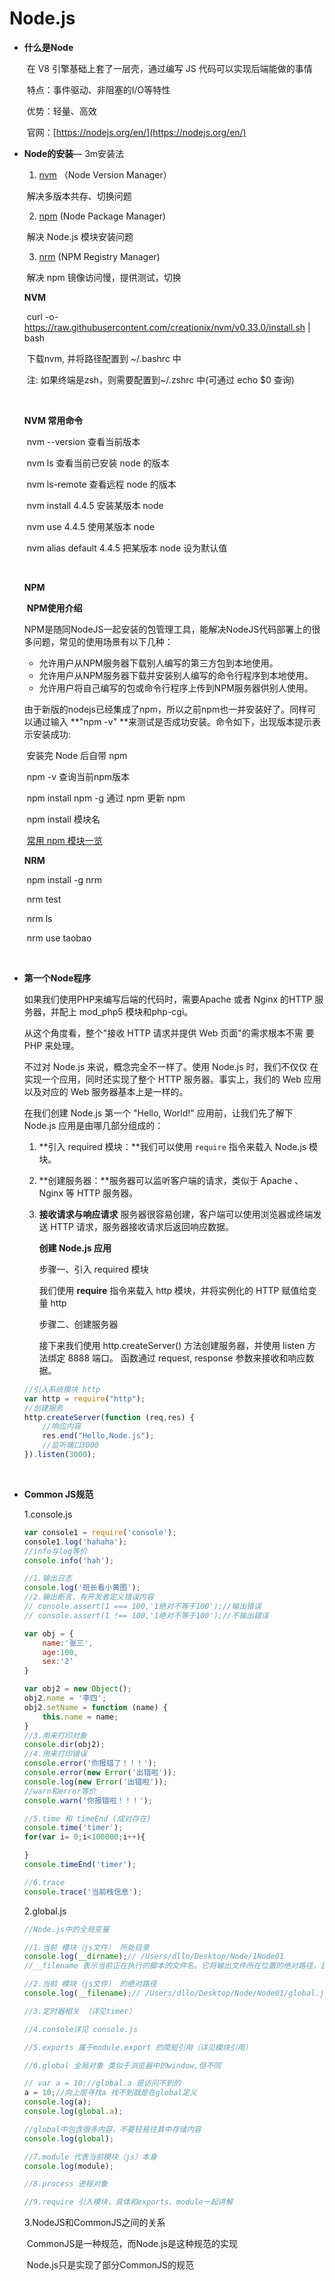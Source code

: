 # Node.js

* **什么是Node**

  ​	在 V8 引擎基础上套了一层壳，通过编写 JS 代码可以实现后端能做的事情

  ​	特点：事件驱动、非阻塞的I/O等特性

  ​	优势：轻量、高效

  ​	官网：[https://nodejs.org/en/](https://nodejs.org/en/)

* **Node的安装**— 3m安装法

  1. [nvm](https://github.com/creationix/nvm) （Node Version Manager）

  ​	   	 解决多版本共存、切换问题

  2. [npm](https://github.com/npm/npm)   (Node Package Manager)  

  ​		 解决 Node.js 模块安装问题

  3. [nrm](https://github.com/Pana/nrm)    (NPM Registry Manager)

  ​		解决 npm 镜像访问慢，提供测试，切换

  **NVM**

  ​	curl -o- https://raw.githubusercontent.com/creationix/nvm/v0.33.0/install.sh | bash

  ​	下载nvm, 并将路径配置到 ~/.bashrc 中

  ​	注: 如果终端是zsh，则需要配置到~/.zshrc 中(可通过 echo $0 查询)

  ​

  **NVM 常用命令**

  ​	nvm  --version  查看当前版本

  ​	nvm ls 查看当前已安装 node 的版本

  ​	nvm ls-remote 查看远程 node 的版本

  ​	nvm install 4.4.5 安装某版本 node	

  ​	nvm use 4.4.5 使用某版本 node 

  ​	nvm alias default 4.4.5 把某版本 node 设为默认值

  ​

  **NPM**

  ​	**NPM使用介绍**

  ​		NPM是随同NodeJS一起安装的包管理工具，能解决NodeJS代码部署上的很多问题，常见的使用场景有以下几种：

  - 允许用户从NPM服务器下载别人编写的第三方包到本地使用。
  - 允许用户从NPM服务器下载并安装别人编写的命令行程序到本地使用。
  - 允许用户将自己编写的包或命令行程序上传到NPM服务器供别人使用。

  由于新版的nodejs已经集成了npm，所以之前npm也一并安装好了。同样可以通过输入 **"npm -v" **来测试是否成功安装。命令如下，出现版本提示表示安装成功:

  ​	安装完 Node 后自带 npm

  ​	npm -v 查询当前npm版本

  ​	npm install npm -g 通过 npm 更新 npm

  ​	npm install 模块名 

  ​	[常用 npm 模块一览](https://github.com/ruanyf/articles/blob/master/2015/2015-04-04-npm-modules.md)

  **NRM**

  ​	npm install -g nrm

  ​	nrm test 

  ​	nrm ls

  ​	nrm use taobao

  ​


* **第一个Node程序**

  如果我们使用PHP来编写后端的代码时，需要Apache 或者 Nginx 的HTTP 服务器，并配上 mod_php5 模块和php-cgi。

  从这个角度看，整个"接收 HTTP 请求并提供 Web 页面"的需求根本不需 要 PHP 来处理。

  不过对 Node.js 来说，概念完全不一样了。使用 Node.js 时，我们不仅仅 在实现一个应用，同时还实现了整个 HTTP 服务器。事实上，我们的 Web 应用以及对应的 Web 服务器基本上是一样的。

  在我们创建 Node.js 第一个 "Hello, World!" 应用前，让我们先了解下 Node.js 应用是由哪几部分组成的：

  1. **引入 required 模块：**我们可以使用 ``require`` 指令来载入 Node.js 模块。

  2. **创建服务器：**服务器可以监听客户端的请求，类似于 Apache 、Nginx 等 HTTP 服务器。

  3. **接收请求与响应请求** 服务器很容易创建，客户端可以使用浏览器或终端发送 HTTP 请求，服务器接收请求后返回响应数据。

     **创建 Node.js 应用**

     步骤一、引入 required 模块

     我们使用 **require** 指令来载入 http 模块，并将实例化的 HTTP 赋值给变量 http

     步骤二、创建服务器

     接下来我们使用 http.createServer() 方法创建服务器，并使用 listen 方法绑定 8888 端口。 函数通过 request, response 参数来接收和响应数据。

  ```javascript
  //引入系统模块 http
  var http = require("http");
  //创建服务
  http.createServer(function (req,res) {
      //响应内容
      res.end("Hello,Node.js");
      //监听端口3000
  }).listen(3000);
  ```

  ​

* **Common JS规范**

  1.console.js

  ```javascript
  var console1 = require('console');
  console1.log('hahaha');
  //info与log等价
  console.info('hah');

  //1.输出日志
  console.log('班长看小黄图');
  //2.输出断言，有开发者定义错误内容
  // console.assert(1 === 100,'1绝对不等于100');//输出错误
  // console.assert(1 !== 100,'1绝对不等于100');//不输出错误

  var obj = {
      name:'张三',
      age:100,
      sex:'2'
  }

  var obj2 = new Object();
  obj2.name = '李四';
  obj2.setName = function (name) {
      this.name = name;
  }
  //3.用来打印对象
  console.dir(obj2);
  //4.用来打印错误
  console.error('你报错了！！！');
  console.error(new Error('出错啦'));
  console.log(new Error('出错啦'));
  //warn和error等价
  console.warn('你报错啦！！！');

  //5.time 和 timeEnd (成对存在)
  console.time('timer');
  for(var i= 0;i<100000;i++){

  }
  console.timeEnd('timer');

  //6.trace
  console.trace('当前栈信息');

  ```

  2.global.js

  ```javascript
  //Node.js中的全局变量

  //1.当前 模块（js文件） 所处目录
  console.log(__dirname);// /Users/dllo/Desktop/Node/1Node01
  //__filename 表示当前正在执行的脚本的文件名。它将输出文件所在位置的绝对路径，且和命令行参数所指定的文件名不一定相同。 如果在模块中，返回的值是模块文件的路径。

  //2.当前 模块（js文件） 的绝对路径
  console.log(__filename);// /Users/dllo/Desktop/Node/Node01/global.js

  //3.定时器相关 （详见timer）

  //4.console详见 console.js

  //5.exports 属于module.export 的简短引用（详见模块引用）

  //6.global 全局对象 类似于浏览器中的window,但不同

  // var a = 10;//global.a 是访问不到的
  a = 10;//向上层寻找a 找不到就是在global定义
  console.log(a);
  console.log(global.a);

  //global中包含很多内容，不要轻易往其中存储内容
  console.log(global);

  //7.module 代表当前模块（js）本身
  console.log(module);

  //8.process 进程对象

  //9.require 引入模块，具体和exports、module一起讲解

  ```

  3.NodeJS和CommonJS之间的关系

  ​	CommonJS是一种规范，而Node.js是这种规范的实现

  ​	Node.js只是实现了部分CommonJS的规范



